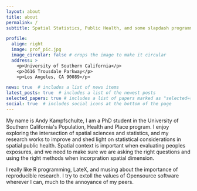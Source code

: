 ```yaml
---
layout: about
title: about
permalink: /
subtitle: Spatial Statistics, Public Health, and some slapdash programming

profile:
  align: right
  image: prof_pic.jpg
  image_circular: false # crops the image to make it circular
  address: >
    <p>University of Southern California</p>
    <p>3616 Trousdale Parkway</p>
    <p>Los Angeles, CA 90089</p>

news: true  # includes a list of news items
latest_posts: true  # includes a list of the newest posts
selected_papers: true # includes a list of papers marked as "selected={true}"
social: true  # includes social icons at the bottom of the page
---
```


My name is Andy Kampfschulte, I am a PhD student in the University of Southern California's Population, Health and Place program. I enjoy exploring the intersection of spatial sciences and statistics, and my research works to improve and shed light on statistical considerations in spatial public health. Spatial context is important when evaluating peoples exposures, and we need to make sure we are asking the right questions and using the right methods when incorpration spatial dimension.

I really like R programming, LateX, and musing about the importance of reproducible research. I try to extoll the values of Opensource software wherever I can, much to the annoyance of my peers.

